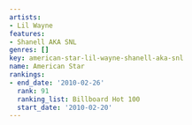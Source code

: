 ```yaml
---
artists:
- Lil Wayne
features:
- Shanell AKA SNL
genres: []
key: american-star-lil-wayne-shanell-aka-snl
name: American Star
rankings:
- end_date: '2010-02-26'
  rank: 91
  ranking_list: Billboard Hot 100
  start_date: '2010-02-20'
---
```


